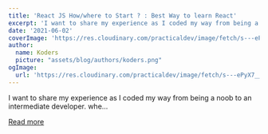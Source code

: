 ```yaml
---
title: 'React JS How/where to Start ? : Best Way to learn React'
excerpt: 'I want to share my experience as I coded my way from being a noob to an intermediate developer. whe...'
date: '2021-06-02'
coverImage: 'https://res.cloudinary.com/practicaldev/image/fetch/s---ePyX7__--/c_imagga_scale,f_auto,fl_progressive,h_420,q_auto,w_1000/https://dev-to-uploads.s3.amazonaws.com/uploads/articles/klgghmnbor8nutgkycfd.png'
author:
  name: Koders
  picture: "assets/blog/authors/koders.png"
ogImage:
  url: 'https://res.cloudinary.com/practicaldev/image/fetch/s---ePyX7__--/c_imagga_scale,f_auto,fl_progressive,h_420,q_auto,w_1000/https://dev-to-uploads.s3.amazonaws.com/uploads/articles/klgghmnbor8nutgkycfd.png'
---
```


I want to share my experience as I coded my way from being a noob to an intermediate developer. whe...

[Read more](https://dev.to/rajatgangwani/react-js-how-where-to-start-best-way-to-learn-react-3n9l)
